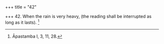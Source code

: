 +++
title = "42"

+++
42. When the rain is very heavy, (the reading shall be interrupted as long as it lasts). [^30] 


[^30]:  Āpastamba I, 3, 11, 28.
